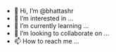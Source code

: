 - 👋 Hi, I’m @bhattashr
- 👀 I’m interested in ...
- 🌱 I’m currently learning ...
- 💞️ I’m looking to collaborate on ...
- 📫 How to reach me ...

<!---
bhattashr/bhattashr is a ✨ special ✨ repository because its `README.md` (this file) appears on your GitHub profile.
You can click the Preview link to take a look at your changes.
--->
